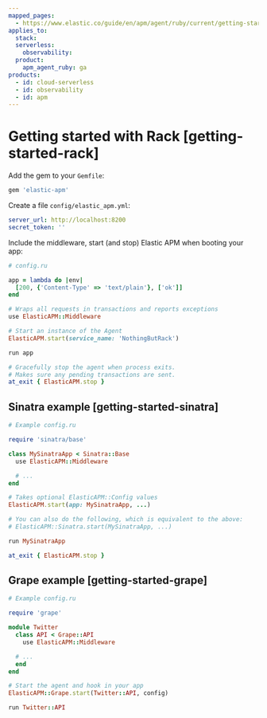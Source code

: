```yaml
---
mapped_pages:
  - https://www.elastic.co/guide/en/apm/agent/ruby/current/getting-started-rack.html
applies_to:
  stack:
  serverless:
    observability:
  product:
    apm_agent_ruby: ga
products:
  - id: cloud-serverless
  - id: observability
  - id: apm
---
```


# Getting started with Rack [getting-started-rack]

Add the gem to your `Gemfile`:

```ruby
gem 'elastic-apm'
```

Create a file `config/elastic_apm.yml`:

```yaml
server_url: http://localhost:8200
secret_token: ''
```

Include the middleware, start (and stop) Elastic APM when booting your app:

```ruby
# config.ru

app = lambda do |env|
  [200, {'Content-Type' => 'text/plain'}, ['ok']]
end

# Wraps all requests in transactions and reports exceptions
use ElasticAPM::Middleware

# Start an instance of the Agent
ElasticAPM.start(service_name: 'NothingButRack')

run app

# Gracefully stop the agent when process exits.
# Makes sure any pending transactions are sent.
at_exit { ElasticAPM.stop }
```


## Sinatra example [getting-started-sinatra]

```ruby
# Example config.ru

require 'sinatra/base'

class MySinatraApp < Sinatra::Base
  use ElasticAPM::Middleware

  # ...
end

# Takes optional ElasticAPM::Config values
ElasticAPM.start(app: MySinatraApp, ...)

# You can also do the following, which is equivalent to the above:
# ElasticAPM::Sinatra.start(MySinatraApp, ...)

run MySinatraApp

at_exit { ElasticAPM.stop }
```


## Grape example [getting-started-grape]

```ruby
# Example config.ru

require 'grape'

module Twitter
  class API < Grape::API
    use ElasticAPM::Middleware

  # ...
  end
end

# Start the agent and hook in your app
ElasticAPM::Grape.start(Twitter::API, config)

run Twitter::API
```

